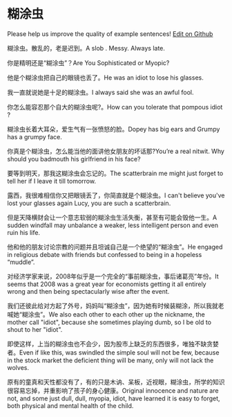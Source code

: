 # 糊涂虫

Please help us improve the quality of example sentences! [Edit on Github](https://github.com/jiyushe/jiyu-example-sentence-source/blob/main/chinese/hutuchong.md)

<p><span class="chinese">糊涂虫。散乱的，老是迟到。</span><span class="english">A slob . Messy. Always late.</span></p>

<p><span class="chinese">你是精明还是“糊涂虫”？</span><span class="english">Are You Sophisticated or Myopic?</span></p>

<p><span class="chinese">他是个糊涂虫把自己的眼镜也丢了。</span><span class="english">He was an idiot to lose his glasses.</span></p>

<p><span class="chinese">我一直就说她是十足的糊涂虫。</span><span class="english">I always said she was an awful fool.</span></p>

<p><span class="chinese">你怎么能容忍那个自大的糊涂虫呢?。</span><span class="english">How can you tolerate that pompous idiot ?</span></p>

<p><span class="chinese">糊涂虫长着大耳朵，爱生气有一张愤怒的脸。</span><span class="english">Dopey has big ears and Grumpy has a grumpy face.</span></p>

<p><span class="chinese">你真是个糊涂虫，怎么能当他的面讲他女朋友的坏话那?</span><span class="english">You’re a real nitwit. Why should you badmouth his girlfriend in his face?</span></p>

<p><span class="chinese">要等到明天，那我这糊涂虫会忘记的。</span><span class="english">The scatterbrain me might just forget to tell her if I leave it till tomorrow.</span></p>

<p><span class="chinese">露西，我很难相信你又把眼镜丢了，你简直就是个糊涂虫。</span><span class="english">I can't believe you've lost your glasses again Lucy, you are such a scatterbrain.</span></p>

<p><span class="chinese">但是天降横财会让一个意志软弱的糊涂虫生活失衡，甚至有可能会毁他一生。</span><span class="english">A sudden windfall may unbalance a weaker, less intelligent person and even ruin his life.</span></p>

<p><span class="chinese">他和他的朋友讨论宗教的问题并且坦诚自己是一个绝望的“糊涂虫”。</span><span class="english">He engaged in religious debate with friends but confessed to being in a hopeless “muddle”.</span></p>

<p><span class="chinese">对经济学家来说，2008年似乎是一个完全的“事前糊涂虫，事后诸葛亮”年份。</span><span class="english">It seems that 2008 was a great year for economists getting it all entirely wrong and then being spectacularly wise after the event.</span></p>

<p><span class="chinese">我们还彼此给对方起了外号，妈妈叫“糊涂虫”，因为她有时候装糊涂，所以我就老喊她“糊涂虫”。</span><span class="english">We also each other to each other up the nickname, the mother call "idiot", because she sometimes playing dumb, so I be old to shout to her "idiot".</span></p>

<p><span class="chinese">即使这样，上当的糊涂虫也不会少，因为股市上缺乏的东西很多，唯独不缺贪婪者。</span><span class="english">Even if like this, was swindled the simple soul will not be few, because in the stock market the deficient thing will be many, only will not lack the wolves.</span></p>

<p><span class="chinese">原有的童真和天性都没有了，有的只是木讷、呆板，近视眼，糊涂虫，所学的知识很容易忘掉，并重影响了孩子的身心健康。</span><span class="english">Original innocence and nature are not, and some just dull, dull, myopia, idiot, have learned it is easy to forget, both physical and mental health of the child.</span></p>

